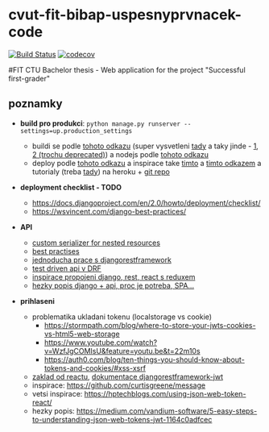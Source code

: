 # cvut-fit-bibap-uspesnyprvnacek-code
[![Build Status](https://travis-ci.com/rodlukas/cvut-fit-bibap-uspesnyprvnacek-code.svg?token=g1rDdptQG4SVzcH6FMo5&branch=master)](https://travis-ci.com/rodlukas/cvut-fit-bibap-uspesnyprvnacek-code)
[![codecov](https://codecov.io/gh/rodlukas/cvut-fit-bibap-uspesnyprvnacek-code/branch/master/graph/badge.svg?token=2kJIBqfP0a)](https://codecov.io/gh/rodlukas/cvut-fit-bibap-uspesnyprvnacek-code)

#FIT CTU Bachelor thesis - Web application for the project "Successful first-grader"

## poznamky
* **build pro produkci**: ```python manage.py runserver --settings=up.production_settings```
    * buildi se podle [tohoto odkazu](http://v1k45.com/blog/modern-django-part-1-setting-up-django-and-react/) (super vysvetleni [tady](https://www.techiediaries.com/django-react-rest/) a taky jinde - [1](http://owaislone.org/blog/modern-frontends-with-django/), [2 (trochu deprecated)](http://owaislone.org/blog/webpack-plus-reactjs-and-django/)) a nodejs podle [tohoto odkazu](https://medium.com/@nicholaskajoh/deploy-your-react-django-app-on-heroku-335af9dab8a3)
    * deploy podle [tohoto odkazu](https://developer.mozilla.org/en-US/docs/Learn/Server-side/Django/Deployment) a inspirace take [timto](https://tutorial-extensions.djangogirls.org/en/heroku/) a [timto odkazem](https://simpleisbetterthancomplex.com/tutorial/2016/08/09/how-to-deploy-django-applications-on-heroku.html) a tutorialy (treba [tady](https://devcenter.heroku.com/articles/deploying-python)) na heroku + [git repo](https://github.com/sundayguru/django-react-heroku)

* **deployment checklist - TODO**
    * https://docs.djangoproject.com/en/2.0/howto/deployment/checklist/
    * https://wsvincent.com/django-best-practices/

* **API**
    * [custom serializer for nested resources](https://django.cowhite.com/blog/create-and-update-django-rest-framework-nested-serializers/)
    * [best practises](https://www.vinaysahni.com/best-practices-for-a-pragmatic-restful-api)
    * [jednoducha prace s djangorestframework](https://www.andreagrandi.it/2016/10/01/creating-a-production-ready-api-with-python-and-django-rest-framework-part-2/)
    * [test driven api v DRF](https://scotch.io/tutorials/build-a-rest-api-with-django-a-test-driven-approach-part-2)
    * [inspirace propojeni django, rest, react s reduxem](https://hackernoon.com/creating-websites-using-react-and-django-rest-framework-b14c066087c7)
    * [hezky popis django + api, proc je potreba, SPA...](https://wsvincent.com/django-rest-framework-tutorial/)

* **prihlaseni**
    * problematika ukladani tokenu (localstorage vs cookie)
        * https://stormpath.com/blog/where-to-store-your-jwts-cookies-vs-html5-web-storage
        * https://www.youtube.com/watch?v=WzfJgCOMIsU&feature=youtu.be&t=22m10s
        * https://auth0.com/blog/ten-things-you-should-know-about-tokens-and-cookies/#xss-xsrf
    * [zaklad od reactu](https://reacttraining.com/react-router/web/example/auth-workflow), [dokumentace djangorestframework-jwt](http://getblimp.github.io/django-rest-framework-jwt/)
    * inspirace: https://github.com/curtisgreene/message
    * vetsi inspirace: https://hptechblogs.com/using-json-web-token-react/
    * hezky popis: https://medium.com/vandium-software/5-easy-steps-to-understanding-json-web-tokens-jwt-1164c0adfcec
